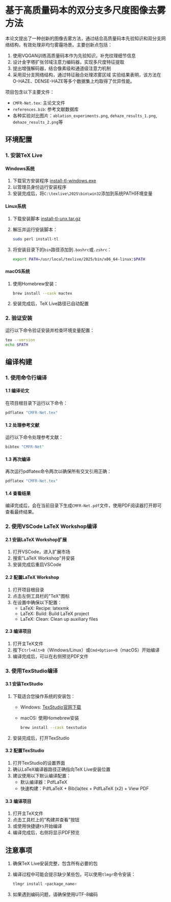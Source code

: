 # 基于高质量码本的双分支多尺度图像去雾方法

本论文提出了一种创新的图像去雾方法，通过结合高质量码本先验知识和双分支网络结构，有效处理非均匀雾霾场景。主要创新点包括：

1. 使用VQGAN训练高质量码本作为先验知识，补充纹理细节信息
2. 设计金字塔扩张邻域注意力编码器，实现多尺度特征提取  
3. 提出增强解码器，结合像素级和通道级注意力机制
4. 采用双分支网络结构，通过特征融合处理浓雾区域
实验结果表明，该方法在O-HAZE、DENSE-HAZE等多个数据集上均取得了优异性能。

项目包含以下主要文件：

- `CMFR-Net.tex`: 主论文文件
- `references.bib`: 参考文献数据库
- 各种实验对比图片：`ablation_experiments.png`, `dehaze_results_1.png`, `dehaze_results_2.png`等

## 环境配置

### 1. 安装TeX Live

#### Windows系统

1. 下载官方安装程序 [install-tl-windows.exe](https://www.tug.org/texlive/acquire-netinstall.html)
2. 以管理员身份运行安装程序
3. 安装完成后，将`C:\texlive\2025\bin\win32`添加到系统PATH环境变量

#### Linux系统

1. 下载安装脚本 [install-tl-unx.tar.gz](https://www.tug.org/texlive/acquire-netinstall.html)
2. 解压并运行安装脚本：

   ```bash
   sudo perl install-tl
   ```

3. 将安装目录下的`bin`路径添加到`.bashrc`或`.zshrc`：

   ```bash
   export PATH=/usr/local/texlive/2025/bin/x86_64-linux:$PATH
   ```

#### macOS系统

1. 使用Homebrew安装：

   ```bash
   brew install --cask mactex
   ```

2. 安装完成后，TeX Live路径已自动配置

### 2. 验证安装

运行以下命令验证安装并检查环境变量配置：

```bash
tex --version
echo $PATH
```

## 编译构建

### 1. 使用命令行编译

#### 1.1 编译论文

在项目根目录下运行以下命令：

```bash
pdflatex "CMFR-Net.tex"
```

#### 1.2 处理参考文献

运行以下命令处理参考文献：

```bash
bibtex "CMFR-Net"
```

#### 1.3 再次编译

再次运行pdflatex命令两次以确保所有交叉引用正确：

```bash
pdflatex "CMFR-Net.tex"
```

#### 1.4 查看结果

编译完成后，会在当前目录下生成`CMFR-Net.pdf`文件，使用PDF阅读器打开即可查看最终结果。

### 2. 使用VSCode LaTeX Workshop编译

#### 2.1 安装LaTeX Workshop扩展

1. 打开VSCode，进入扩展市场
2. 搜索"LaTeX Workshop"并安装
3. 安装完成后重启VSCode

#### 2.2 配置LaTeX Workshop

1. 打开项目根目录
2. 点击左侧工具栏的"TeX"图标
3. 在设置中确保以下配置：
   - LaTeX: Recipe: latexmk
   - LaTeX: Build: Build LaTeX project
   - LaTeX: Clean: Clean up auxiliary files

#### 2.3 编译项目

1. 打开主TeX文件
2. 按下`Ctrl+Alt+B`（Windows/Linux）或`Cmd+Option+B`（macOS）开始编译
3. 编译完成后，可以在右侧预览PDF文件

### 3. 使用TexStudio编译

#### 3.1 安装TexStudio

1. 下载适合您操作系统的安装包：
   - Windows: [TexStudio官网下载](https://texstudio.org/)
   - macOS: 使用Homebrew安装

      ```bash
      brew install --cask texstudio
      ```

2. 安装完成后，打开TexStudio

#### 3.2 配置TexStudio

1. 打开TexStudio的设置界面
2. 确认LaTeX编译器路径正确指向TeX Live安装位置
3. 建议使用以下默认编译配置：
   - 默认编译器：PdfLaTeX
   - 快速构建：PdfLaTeX + Bib(la)tex + PdfLaTeX (x2) + View PDF

#### 3.3 编译项目

1. 打开主TeX文件
2. 点击工具栏上的"构建并查看"按钮
3. 或使用快捷键`F5`开始编译
4. 编译完成后，右侧将显示PDF预览

## 注意事项

1. 确保TeX Live安装完整，包含所有必要的包
2. 编译过程中可能会提示缺少某些包，可以使用`tlmgr`命令安装：

   ```bash
   tlmgr install <package_name>
   ```

3. 如果遇到编码问题，请确保使用UTF-8编码
